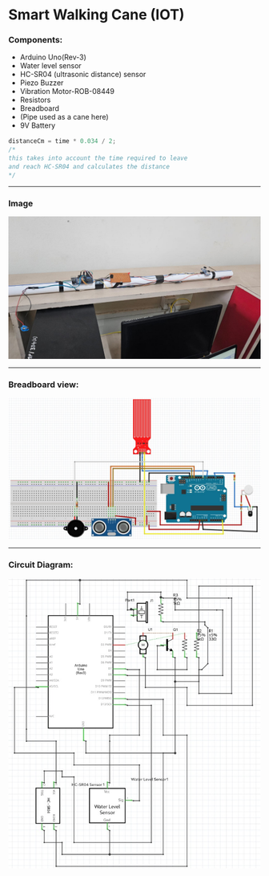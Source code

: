 # Smart Walking Cane (IOT)

### Components:
- Arduino Uno(Rev-3)
- Water level sensor
- HC-SR04 (ultrasonic distance) sensor
- Piezo Buzzer
- Vibration Motor-ROB-08449
- Resistors
- Breadboard
- (Pipe used as a cane here)
- 9V Battery

```c++
distanceCm = time * 0.034 / 2;
/*
this takes into account the time required to leave
and reach HC-SR04 and calculates the distance
*/
```
----------

### Image
![cane image](iot_image.jpeg)

----------

### Breadboard view:
![breadboard view](breadboard_view.jpeg)

----------

### Circuit Diagram:
![circuit diagram](schematic.jpeg)
